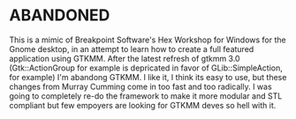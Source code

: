 ABANDONED
=========
This is a mimic of Breakpoint Software's Hex Workshop for Windows for the Gnome desktop, in an attempt to learn how to create a full featured application using GTKMM. After the latest refresh of gtkmm 3.0 (Gtk::ActionGroup for example is depricated in favor of  GLib::SimpleAction, for example) I'm abandong GTKMM. I like it, I think its easy to use, but these changes from Murray Cumming come in too fast and too radically. I was going to completely re-do the framework to make it more modular and STL compliant but few empoyers are looking for GTKMM deves so hell with it.
